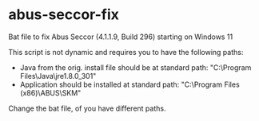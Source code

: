 # abus-seccor-fix
Bat file to fix Abus Seccor (4.1.1.9, Build 296) starting on Windows 11

This script is not dynamic and requires you to have the following paths:

- Java from the orig. install file should be at standard path: "C:\Program Files\Java\jre1.8.0_301"
- Application should be installed at standard path: "C:\Program Files (x86)\ABUS\SKM"

Change the bat file, of you have different paths.
